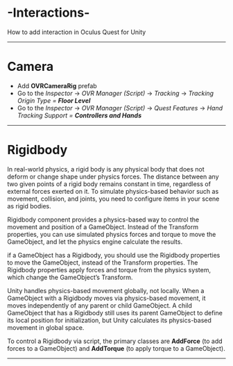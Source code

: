 # -Interactions-
How to add interaction in Oculus Quest for Unity

---

# Camera

- Add **OVRCameraRig** prefab
- Go to the *Inspector* -> *OVR Manager (Script)* -> *Tracking* -> *Tracking Origin Type =* ***Floor Level***
- Go to the *Inspector* -> *OVR Manager (Script)* -> *Quest Features* -> *Hand Tracking Support =* ***Controllers and Hands***
---

# Rigidbody

In real-world physics, a rigid body is any physical body that does not deform or change shape under physics forces. The distance between any two given points of a rigid body remains constant in time, regardless of external forces exerted on it. To simulate physics-based behavior such as movement, collision, and joints, you need to configure items in your scene as rigid bodies.

 Rigidbody component provides a physics-based way to control the movement and position of a GameObject. Instead of the Transform properties, you can use simulated physics forces and torque to move the GameObject, and let the physics engine
 calculate the results.

 if a GameObject has a Rigidbody, you should use the Rigidbody properties to move the GameObject, instead of the Transform properties. The Rigidbody properties apply forces and torque from the physics system, which change the GameObject’s Transform.

Unity handles physics-based movement globally, not locally. When a GameObject with a Rigidbody moves via physics-based movement, it moves independently of any parent or child GameObject. A child GameObject that has a Rigidbody still uses its parent GameObject to define its local position for initialization, but Unity calculates its physics-based movement in global space.

To control a Rigidbody via script, the primary classes are **AddForce** (to add forces to a GameObject) and **AddTorque** (to apply torque to a GameObject).

---


